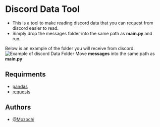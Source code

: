 # Discord Data Tool
- This is a tool to make reading discord data that you can request from discord easier to read.
- Simply drop the messages folder into the same path as **main.py** and run.

Below is an example of the folder you will receive from discord:
![Example of discord Data Folder](https://i.imgur.com/9vGcQzR.png)
Move **messages** into the same path as **main.py**
## Requirments
- [pandas](https://pypi.org/project/pandas/)
- [requests](https://pypi.org/project/requests/)
## Authors

- [@Mozochi](https://github.com/Mozochi)

